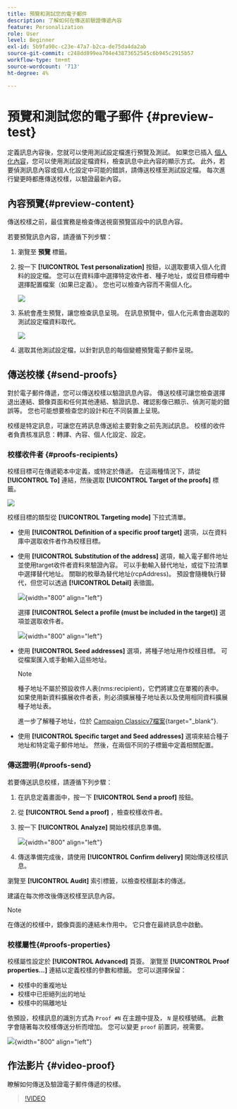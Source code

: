 ```yaml
---
title: 預覽和測試您的電子郵件
description: 了解如何在傳送前驗證傳遞內容
feature: Personalization
role: User
level: Beginner
exl-id: 5b9fa90c-c23e-47a7-b2ca-de75da4da2ab
source-git-commit: c248dd899ea704e43873652545c6b945c2915b57
workflow-type: tm+mt
source-wordcount: '713'
ht-degree: 4%

---
```


# 預覽和測試您的電子郵件 {#preview-test}

定義訊息內容後，您就可以使用測試設定檔進行預覽及測試。 如果您已插入 [個人化內容](personalize.md)，您可以使用測試設定檔資料，檢查訊息中此內容的顯示方式。 此外，若要偵測訊息內容或個人化設定中可能的錯誤，請傳送校樣至測試設定檔。 每次進行變更時都應傳送校樣，以驗證最新內容。

## 內容預覽{#preview-content}

傳送校樣之前，最佳實務是檢查傳送視窗預覽區段中的訊息內容。

若要預覽訊息內容，請遵循下列步驟：

1. 瀏覽至 **預覽** 標籤。
1. 按一下 **[!UICONTROL Test personalization]** 按鈕，以選取要填入個人化資料的設定檔。 您可以在資料庫中選擇特定收件者、種子地址，或從目標母體中選擇配置檔案（如果已定義）。 您也可以檢查內容而不需個人化。

   ![](assets/test-personalization.png)

1. 系統會產生預覽，讓您檢查訊息呈現。 在訊息預覽中，個人化元素會由選取的測試設定檔資料取代。

   ![](assets/test-personalization-with-a-recipient.png)

1. 選取其他測試設定檔，以針對訊息的每個變體預覽電子郵件呈現。

## 傳送校樣 {#send-proofs}

對於電子郵件傳遞，您可以傳送校樣以驗證訊息內容。 傳送校樣可讓您檢查選擇退出連結、鏡像頁面和任何其他連結、驗證訊息、確認影像已顯示、偵測可能的錯誤等。 您也可能想要檢查您的設計和在不同裝置上呈現。

校樣是特定訊息，可讓您在將訊息傳送給主要對象之前先測試訊息。 校樣的收件者負責核准訊息：轉譯、內容、個人化設定、設定。

### 校樣收件者 {#proofs-recipients}

校樣目標可在傳遞範本中定義，或特定於傳遞。 在這兩種情況下，請從 **[!UICONTROL To]** 連結，然後選取 **[!UICONTROL Target of the proofs]** 標籤。

![](assets/target-of-proofs.png)

校樣目標的類型從 **[!UICONTROL Targeting mode]** 下拉式清單。

* 使用 **[!UICONTROL Definition of a specific proof target]** 選項，以在資料庫中選取收件者作為校樣目標。
* 使用 **[!UICONTROL Substitution of the address]** 選項，輸入電子郵件地址並使用target收件者資料來驗證內容。 可以手動輸入替代地址，或從下拉清單中選擇替代地址。 關聯的枚舉為替代地址(rcpAddress)。
預設會隨機執行替代，但您可以透過  **[!UICONTROL Detail]** 表徵圖。

   ![](assets/target-of-proofs-substitution-details.png){width="800" align="left"}

   選擇 **[!UICONTROL Select a profile (must be included in the target)]** 選項並選取收件者。

   ![](assets/target-of-proofs-substitution.png){width="800" align="left"}


* 使用 **[!UICONTROL Seed addresses]**  選項，將種子地址用作校樣目標。 可從檔案匯入或手動輸入這些地址。

   >[!NOTE]
   >
   >種子地址不屬於預設收件人表(nms:recipient)，它們將建立在單獨的表中。 如果使用新資料擴展收件者表，則必須擴展種子地址表以及使用相同資料擴展種子地址表。

   進一步了解種子地址，位於 [Campaign Classicv7檔案](https://experienceleague.adobe.com/docs/campaign-classic/using/sending-messages/using-seed-addresses/about-seed-addresses.html){target="_blank"}.

* 使用 **[!UICONTROL Specific target and Seed addresses]** 選項來結合種子地址和特定電子郵件地址。 然後，在兩個不同的子標籤中定義相關配置。

### 傳送證明{#proofs-send}

若要傳送訊息校樣，請遵循下列步驟：

1. 在訊息定義畫面中，按一下 **[!UICONTROL Send a proof]** 按鈕。
1. 從 **[!UICONTROL Send a proof]** ，檢查校樣收件者。
1. 按一下 **[!UICONTROL Analyze]** 開始校樣訊息準備。

   ![](assets/send-proof-analyze.png){width="800" align="left"}

1. 傳送準備完成後，請使用 **[!UICONTROL Confirm delivery]** 開始傳送校樣訊息。

瀏覽至 **[!UICONTROL Audit]** 索引標籤，以檢查校樣副本的傳送。

建議在每次修改後傳送校樣至訊息內容。

>[!NOTE]
>
>在傳送的校樣中，鏡像頁面的連結未作用中。 它只會在最終訊息中啟動。

### 校樣屬性{#proofs-properties}

校樣屬性設定於 **[!UICONTROL Advanced]** 頁簽。 瀏覽至 **[!UICONTROL Proof properties...]** 連結以定義校樣的參數和標籤。 您可以選擇保留：

* 校樣中的重複地址
* 校樣中已拒絕列出的地址
* 校樣中的隔離地址

依預設，校樣訊息的識別方式為 `Proof #N` 在主題中提及， `N` 是校樣號碼。 此數字會隨著每次校樣傳送分析而增加。 您可以變更 `proof` 前置詞，視需要。

![](assets/proof-parameters.png){width="800" align="left"}


## 作法影片 {#video-proof}

瞭解如何傳送及驗證電子郵件傳遞的校樣。

>[!VIDEO](https://video.tv.adobe.com/v/333404)
